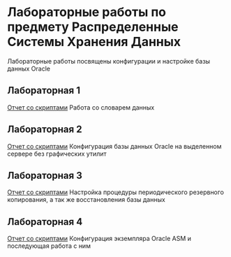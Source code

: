 # Лабораторные работы по предмету **Распределенные Системы Хранения Данных**
Лабораторные работы посвящены конфигурации и настройке базы данных Oracle

## Лабораторная 1
[Отчет со скриптами](https://github.com/sokolovaAD/DBMS/blob/main/%D0%A0%D0%A1%D0%A5%D0%94_%D0%A033022_%D0%A1%D0%BE%D0%BA%D0%BE%D0%BB%D0%BE%D0%B2%D0%B0_%D0%90%D0%BD%D0%B0%D1%81%D1%82%D0%B0%D1%81%D0%B8%D1%8F_%D0%94%D0%B5%D0%BD%D0%B8%D1%81%D0%BE%D0%B2%D0%BD%D0%B0_1_332214.pdf)
Работа со словарем данных

## Лабораторная 2
[Отчет со скриптами](https://github.com/sokolovaAD/DBMS/blob/main/%D0%A0%D0%A1%D0%A5%D0%94_%D0%A033022_%D0%A1%D0%BE%D0%BA%D0%BE%D0%BB%D0%BE%D0%B2%D0%B0_%D0%90%D0%BD%D0%B0%D1%81%D1%82%D0%B0%D1%81%D0%B8%D1%8F_%D0%94%D0%B5%D0%BD%D0%B8%D1%81%D0%BE%D0%B2%D0%BD%D0%B0_2_332216.pdf)
Конфигурация базы данных Oracle на выделенном сервере без графических утилит

## Лабораторная 3
[Отчет со скриптами](https://github.com/sokolovaAD/DBMS/blob/main/%D0%A0%D0%A1%D0%A5%D0%94_%D0%A033022_%D0%A1%D0%BE%D0%BA%D0%BE%D0%BB%D0%BE%D0%B2%D0%B0_%D0%90%D0%BD%D0%B0%D1%81%D1%82%D0%B0%D1%81%D0%B8%D1%8F_%D0%94%D0%B5%D0%BD%D0%B8%D1%81%D0%BE%D0%B2%D0%BD%D0%B0_3_332219.pdf)
Настройка процедуры периодического резервного копирования, а так же восстановления базы данных

## Лабораторная 4
[Отчет со скриптами](https://github.com/sokolovaAD/DBMS/blob/main/%D0%A0%D0%A1%D0%A5%D0%94_%D0%A033022_%D0%A1%D0%BE%D0%BA%D0%BE%D0%BB%D0%BE%D0%B2%D0%B0_%D0%90%D0%BD%D0%B0%D1%81%D1%82%D0%B0%D1%81%D0%B8%D1%8F_%D0%94%D0%B5%D0%BD%D0%B8%D1%81%D0%BE%D0%B2%D0%BD%D0%B0_4_332219.pdf.pdf)
Конфигурация экземпляра Oracle ASM и последующая работа с ним
